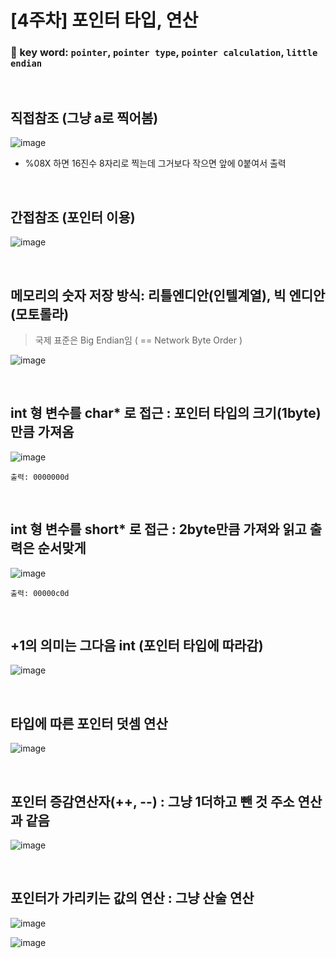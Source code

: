 # [4주차] 포인터 타입, 연산  

### 🔑 key word: `pointer`, `pointer type`, `pointer calculation`, `little endian`  
<br>  


## 직접참조 (그냥 a로 찍어봄)   
![image](https://user-images.githubusercontent.com/61939286/134558765-27aa76d5-0012-433d-b833-057bdb792384.png)  

- %08X 하면 16진수 8자리로 찍는데 그거보다 작으면 앞에 0붙여서 출력  

<br>  

## 간접참조 (포인터 이용)  
![image](https://user-images.githubusercontent.com/61939286/134559220-b80cc53f-fdc3-4e2e-a5e4-11b1e43e99b6.png)

<br>  

## 메모리의 숫자 저장 방식: 리틀엔디안(인텔계열), 빅 엔디안(모토롤라)    
> 국제 표준은 Big Endian임 ( == Network Byte Order )  

![image](https://user-images.githubusercontent.com/61939286/134560292-75af3601-a332-413f-93bb-ba6b64534036.png)

<br>  

## int 형 변수를 char* 로 접근 : 포인터 타입의 크기(1byte)만큼 가져옴 
![image](https://user-images.githubusercontent.com/61939286/134560632-250fd6f0-65a7-4449-b8aa-017a6cd81f68.png)  
```
출력: 0000000d
```  
<br>  

## int 형 변수를 short* 로 접근 : 2byte만큼 가져와 읽고 출력은 순서맞게  
![image](https://user-images.githubusercontent.com/61939286/134561029-a5b07f56-c5cc-48cc-b737-85e9be5f2dfc.png)
```
출력: 00000c0d
```  
<br>  

## +1의 의미는 그다음 int (포인터 타입에 따라감)    
![image](https://user-images.githubusercontent.com/61939286/134561752-5950aac9-821f-4aca-9934-527dfac7712f.png)  

<br>  

## 타입에 따른 포인터 덧셈 연산  
![image](https://user-images.githubusercontent.com/61939286/134562085-3b241753-bf61-4e64-a92c-89f8f6ead9ad.png)  

<br>  

## 포인터 증감연산자(++, --) : 그냥 1더하고 뺀 것 주소 연산과 같음  
![image](https://user-images.githubusercontent.com/61939286/134562304-9e4f2278-e33c-4c80-81b5-f63fd0342c4b.png)  

<br>  

## 포인터가 가리키는 값의 연산 : 그냥 산술 연산  
![image](https://user-images.githubusercontent.com/61939286/134563074-f4eefd14-c8bf-4c85-b09c-2ca2b39a992e.png)  

![image](https://user-images.githubusercontent.com/61939286/134562874-26dacdf1-8337-4dcd-ae61-e082dff23fac.png)

